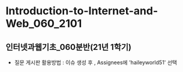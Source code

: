 # Introduction-to-Internet-and-Web_060_2101
## 인터넷과웹기초_060분반(21년 1학기)

- 질문 게시판 활용방법 : 이슈 생성 후 , Assignees에 'haileyworld51' 선택
